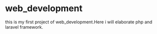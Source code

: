 # web_development
this is my first project of web_development.Here i will elaborate php and laravel framework. 
